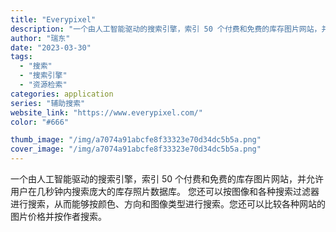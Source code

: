 ```yaml
---
title: "Everypixel"
description: "一个由人工智能驱动的搜索引擎，索引 50 个付费和免费的库存图片网站，并允许用户在几秒钟内搜索庞大的库存照片数据库。 您"
author: "瑞东"
date: "2023-03-30"
tags:
  - "搜索"
  - "搜索引擎"
  - "资源检索"
categories: application
series: "辅助搜索"
website_link: "https://www.everypixel.com/"
color: "#666"

thumb_image: "/img/a7074a91abcfe8f33323e70d34dc5b5a.png"
cover_image: "/img/a7074a91abcfe8f33323e70d34dc5b5a.png"
---
```


一个由人工智能驱动的搜索引擎，索引 50 个付费和免费的库存图片网站，并允许用户在几秒钟内搜索庞大的库存照片数据库。 您还可以按图像和各种搜索过滤器进行搜索，从而能够按颜色、方向和图像类型进行搜索。您还可以比较各种网站的图片价格并按作者搜索。